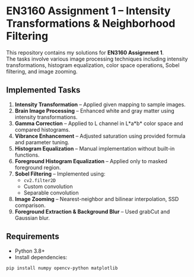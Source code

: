 # EN3160 Assignment 1 – Intensity Transformations & Neighborhood Filtering

This repository contains my solutions for **EN3160 Assignment 1**.  
The tasks involve various image processing techniques including intensity transformations, histogram equalization, color space operations, Sobel filtering, and image zooming.

## Implemented Tasks
1. **Intensity Transformation** – Applied given mapping to sample images.
2. **Brain Image Processing** – Enhanced white and gray matter using intensity transformations.
3. **Gamma Correction** – Applied to L channel in L\*a\*b\* color space and compared histograms.
4. **Vibrance Enhancement** – Adjusted saturation using provided formula and parameter tuning.
5. **Histogram Equalization** – Manual implementation without built-in functions.
6. **Foreground Histogram Equalization** – Applied only to masked foreground region.
7. **Sobel Filtering** – Implemented using:
   - `cv2.filter2D`
   - Custom convolution
   - Separable convolution
8. **Image Zooming** – Nearest-neighbor and bilinear interpolation, SSD comparison.
9. **Foreground Extraction & Background Blur** – Used grabCut and Gaussian blur.

## Requirements
- Python 3.8+
- Install dependencies:
```bash
pip install numpy opencv-python matplotlib 
